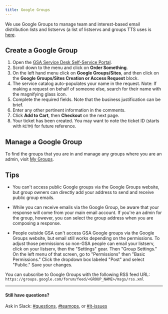 ```yaml
---
title: Google Groups
---
```


We use Google Groups to manage team and interest-based email distribution lists and listservs (a list of listservs and groups TTS uses is [here](/general-contacts-and-listservs/#listservs).

## Create a Google Group

1. Open the [GSA Service Desk Self-Service Portal](https://gsa.service-now.com/GSA_Self-Service/).
2. Scroll down to the menu and click on **Order Something**.
3. On the left hand menu click on **Google Groups/Sites**, and then click on the **Google Groups/Sites Creation or Access Request** block.
4. The service catalog auto-populates your name in the request. Note: If making a request on behalf of someone else, search for their name with the magnifying glass icon.
5. Complete the required fields. Note that the business justification can be brief.
6. Enter any other pertinent information in the comments.
7. Click **Add to Cart**, then **Checkout** on the next page.
8. Your ticket has been created. You may want to note the ticket ID (starts with `RITM`) for future reference.

## Manage a Google Group
To find the groups that you are in and manage any groups where you are an admin, visit [My Groups](https://groups.google.com/a/gsa.gov/forum/#!myforums).

## Tips

* You can't access public Google groups via the Google Groups website, but group owners can directly add your address to send and receive public group emails.

* While you can receive emails via the Google Group, be aware that your response will come from your main email account. If you're an admin for the group, however, you can select the group address when you are composing a response.

* People outside GSA can't access GSA Google groups via the Google Groups website, but email still works depending on the permissions. To adjust those permissions so non-GSA people can email your listserv, click on your listserv, then the "Settings" gear. Then "Group Settings." On the left menu of that screen, go to "Permissions" then "Basic Permissions." Click the dropdown box labeled "Post" and select "Public." Save your changes. 

You can subscribe to Google Groups with the following RSS feed URL: `https://groups.google.com/forum/feed/<GROUP_NAME>/msgs/rss.xml`

---

#### Still have questions?

Ask in Slack: [#questions](https://gsa-tts.slack.com/messages/questions), [#teamops](https://gsa-tts.slack.com/messages/teamops), or [#it-issues](https://gsa-tts.slack.com/messages/it-issues)
